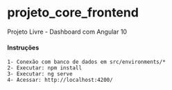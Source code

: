 # projeto_core_frontend

Projeto Livre - Dashboard com Angular 10

#### Instruções
    1- Conexão com banco de dados em src/environments/*
    2- Executar: npm install
    3- Executar: ng serve
    4- Acessar: http://localhost:4200/
    
